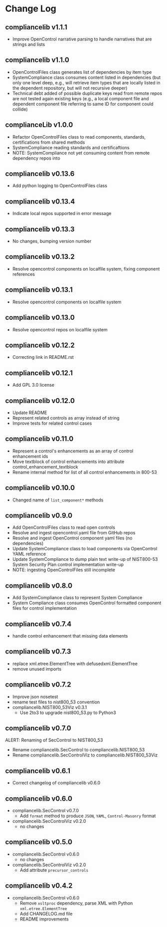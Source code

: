 # Change Log

## compliancelib v1.1.1
- Improve OpenControl narrative parsing to handle narratives that are strings and lists

## compliancelib v1.1.0
- OpenControlFiles class generates list of dependencies by item type
- SystemCompliance class consumes content listed in dependencies (but only one level deep, e.g., will retrieve item types that are locally listed in the dependent repository, but will not recursive deeper)
- Technical debt added of possible duplicate keys read from remote repos are not tested again existing keys (e.g., a local component file and dependent component file referring to same ID for component could collide)

## complianceLib v1.0.0
- Refactor OpenControlFiles class to read components, standards, certifications from shared methods
- SystemCompliance reading standards and certificaftions
- NOTE: SystemCompliance not yet consuming content from remote dependency repos into

## compliancelib v0.13.6
- Add python logging to OpenControlFiles class

## compliancelib v0.13.4
- Indicate local repos supported in error message

## compliancelib v0.13.3
- No changes, bumping version number

## compliancelib v0.13.2
- Resolve opencontrol components on localfile system, fixing component references

## compliancelib v0.13.1
- Resolve opencontrol components on localfile system

## compliancelib v0.13.0
- Resolve opencontrol repos on localfile system

## compliancelib v0.12.2
- Correcting link in README.rst

## compliancelib v0.12.1
- Add GPL 3.0 license

## compliancelib v0.12.0
- Update README
- Represent related controls as array instead of string
- Improve tests for related control cases

## compliancelib v0.11.0
- Represent a control's enhancements as an array of control enhancement ids
- Move textblock of control enhancements into attribute control_enhancement_textblock
- Rename internal method for list of all control enhancements in 800-53

## compliancelib v0.10.0
- Changed name of `list_component*` methods

## compliancelib v0.9.0
- Add OpenControlFiles class to read open controls
- Resolve and ingest opencontrol.yaml file from GitHub repos
- Resolve and ingest OpenControl component yaml files (no dependencies)
- Update SystemCompliance class to load components via OpenControl YAML reference
- Update SystemCompliance to dump plain text write-up of NIST800-53 System Security Plan control implementation write-up
- NOTE: ingesting OpenControlFiles still incomplete

## compliancelib v0.8.0
- Add SystemCompliance class to represent System Compliance
- System Compliance class consumes OpenControl formatted component files for control implementation

## compliancelib v0.7.4
- handle control enhancement that missing data elements

## compliancelib v0.7.3
- replace xml.etree.ElementTree with defusedxml.ElementTree
- remove unused imports

## compliancelib v0.7.2
- Improve json nosetest
- rename test files to nist800_53 convention
- compliancelib.NIST800_53Viz v0.3.1
	- Use 2to3 to upgrade nist800_53.py to Python3

## compliancelib v0.7.0
ALERT: Renaming of SecControl to NIST800_53
- Rename compliancelib.SecControl to compliancelib.NIST800_53
- Rename compliancelib.SecControlViz to compliancelib.NIST800_53Viz

## compliancelib v0.6.1
- Correct changelog of compliancelib v0.6.0

## compliancelib v0.6.0
- compliancelib.SecControl v0.7.0
	- Add `format` method to produce `JSON`, `YAML`, `Control-Masonry` format
- compliancelib.SecControlViz v0.2.0
	- no changes

## compliancelib v0.5.0
- compliancelib.SecControl v0.6.0
	- no changes
- compliancelib.SecControlViz v0.2.0
	- Add attribute `precursor_controls`

## compliancelib v0.4.2
- compliancelib.SecControl v0.6.0
	- Remove `xsltproc` dependency, parse XML with Python `xml.etree.ElementTree`
	- Add CHANGELOG.md file
	- README improvements

